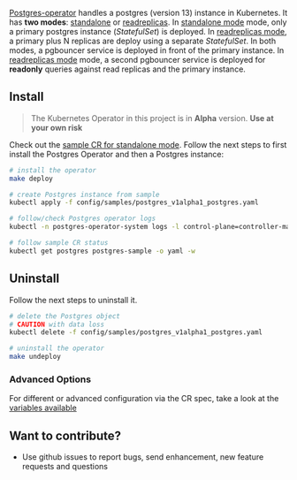 [Postgres-operator](https://github.com/krestomatio/postgres-operator) handles a postgres (version 13) instance in Kubernetes. It has **two modes**: [standalone](config/samples/postgres_v1alpha1_postgres.yaml) or [readreplicas](config/samples/postgres_v1alpha1_postgres_readreplicas.yaml). In [standalone mode](config/samples/postgres_v1alpha1_postgres.yaml) mode, only a primary postgres instance (_StatefulSet_) is deployed. In [readreplicas mode](config/samples/postgres_v1alpha1_postgres_readreplicas.yaml), a primary plus N replicas are deploy using a separate _StatefulSet_. In both modes, a pgbouncer service is deployed in front of the primary instance. In [readreplicas mode](config/samples/postgres_v1alpha1_postgres_readreplicas.yaml) mode, a second pgbouncer service is deployed for **readonly** queries against read replicas and the primary instance.

## Install

> The Kubernetes Operator in this project is in **Alpha** version. **Use at your own risk**

Check out the [sample CR for standalone mode](config/samples/postgres_v1alpha1_postgres.yaml). Follow the next steps to first install the Postgres Operator and then a Postgres instance:
```bash
# install the operator
make deploy

# create Postgres instance from sample
kubectl apply -f config/samples/postgres_v1alpha1_postgres.yaml

# follow/check Postgres operator logs
kubectl -n postgres-operator-system logs -l control-plane=controller-manager -c manager  -f

# follow sample CR status
kubectl get postgres postgres-sample -o yaml -w
```

## Uninstall
Follow the next steps to uninstall it.
```bash
# delete the Postgres object
# CAUTION with data loss
kubectl delete -f config/samples/postgres_v1alpha1_postgres.yaml

# uninstall the operator
make undeploy
```

### Advanced Options
For different or advanced configuration via the CR spec, take a look at the [variables available](https://github.com/krestomatio/ansible-collection-k8s/blob/master/roles/v1alpha1/database/postgres/defaults/main/postgres.yml)

## Want to contribute?
* Use github issues to report bugs, send enhancement, new feature requests and questions
